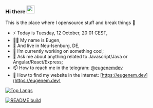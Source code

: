 ### Hi there <a href="https://eugenem.dev"><img src="https://media.giphy.com/media/hvRJCLFzcasrR4ia7z/giphy.gif" width="25px"></a>
This is the place where I opensource stuff and break things :rofl:

- ⚡  Today is Tuesday, 12 October, 20:01 CEST,
- 👨‍💼 My name is Eugen,
- 🏡 And live in Neu-Isenburg, DE,
- 🔭 I’m currently working on something cool;
- 💬 Ask me about anything related to Javascript/Java or Angular/React/Express;
- 📫 How to reach me in the telegram: [@eugenemdev](http://t.me/eugenemdev) 
- 💾 How to find my website in the internet: [https://eugenem.dev](https://eugenem.dev)

[![Top Langs](https://github-readme-stats.vercel.app/api/top-langs/?username=eugenemdev&langs_count=8)](https://github.com/eugenemdev)

[![README build](https://github.com/eugenemdev/eugenemdev/actions/workflows/main.yaml/badge.svg)](https://github.com/eugenemdev/eugenemdev/actions/workflows/main.yaml)
